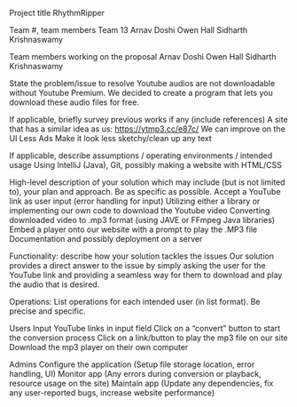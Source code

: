 Project title
RhythmRipper

Team #, team members 
Team 13
Arnav Doshi
Owen Hall
Sidharth Krishnaswamy

Team members working on the proposal 
Arnav Doshi
Owen Hall
Sidharth Krishnaswamy

State the problem/issue to resolve 
Youtube audios are not downloadable without Youtube Premium. We decided to create a program that lets you download these audio files for free. 

If applicable, briefly survey previous works if any (include references) 
A site that has a similar idea as us: https://ytmp3.cc/e87c/
We can improve on the UI
Less Ads 
Make it look less sketchy/clean up any text

If applicable, describe assumptions / operating environments / intended usage 
Using IntelliJ (Java), Git, possibly making a website with HTML/CSS

High-level description of your solution which may include (but is not limited to), your plan and approach.  Be as specific as possible. 
Accept a YouTube link as user input (error handling for input)
Utilizing either a library or implementing our own code to download the Youtube video
Converting downloaded video to .mp3 format (using JAVE or FFmpeg Java libraries)
Embed a player onto our website with a prompt to play the .MP3 file
Documentation and possibly deployment on a server

Functionality: describe how your solution tackles the issues 
Our solution provides a direct answer to the issue by simply asking the user for the YouTube link and providing a seamless way for them to download and play the audio that is desired. 

Operations: List operations for each intended user (in list format).  Be precise and specific. 

Users
Input YouTube links in input field
Click on a “convert” button to start the conversion process
Click on a link/button to play the mp3 file on our site
Download the mp3 player on their own computer

Admins
Configure the application (Setup file storage location, error handling, UI)
Monitor app (Any errors during conversion or playback, resource usage on the site)
Maintain app (Update any dependencies, fix any user-reported bugs, increase website performance)




